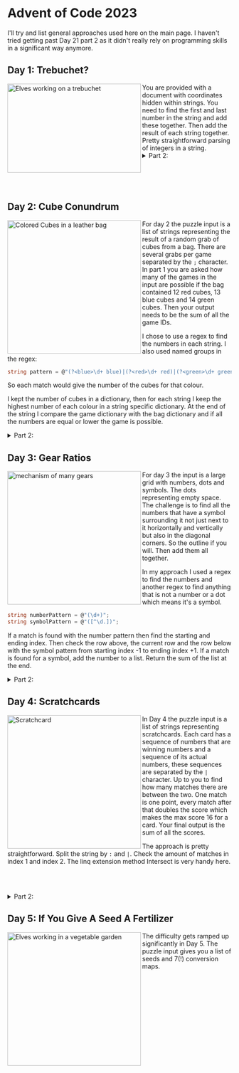 # Advent of Code 2023

I'll try and list general approaches used here on the main page.
I haven't tried getting past Day 21 part 2 as it didn't really rely on programming skills in a significant way anymore.

## Day 1: Trebuchet?

<img src="https://th.bing.com/th/id/OIG3.nT8WoCkUn7WwqEbTN0LC?pid=ImgGn" align="left" alt="Elves working on a trebuchet" height="200" width="300"/>
You are provided with a document with coordinates hidden within strings. You need to find the first and last number in the string and add these together. Then add the result of each string together. Pretty straightforward parsing of integers in a string.

<br>
<details>
  <summary>
    Part 2:
  </summary>
  In part 2 the difficulty is ramped up significantly which is a bit surprising for the first challenge of the year. Now you not only need to find integers but also the written out numbers. Same as before find the first and last in each string.

  <br>

  The best approach I came up with for part 2 was storing all possible ways of writing a number (digit and text) in a dictionary  
  and just look for the first and last index of each key. <br>
  Store any found numbers in another dictionary which holds the keys and their indices.  
  Then determine the numbers with the absolute first and last index and add those to the total answer.
</details>

<br><br><br>

## Day 2: Cube Conundrum

<img src="https://th.bing.com/th/id/OIG2.jyPIlxv61FKwd5RahFEa?pid=ImgGn" align="left" alt="Colored Cubes in a leather bag" height="300" width="300"/>

For day 2 the puzzle input is a list of strings representing the result of a random grab of cubes from a bag. There are several grabs per game separated by the `;` character. In part 1 you are asked how many of the games in the input are possible if the bag contained 12 red cubes, 13 blue cubes and 14 green cubes. Then your output needs to be the sum of all the game IDs.

I chose to use a regex to find the numbers in each string. I also used named groups in the regex:

```C#
string pattern = @"(?<blue>\d+ blue)|(?<red>\d+ red)|(?<green>\d+ green)";
```

So each match would give the number of the cubes for that colour.

I kept the number of cubes in a dictionary, then for each string I keep the highest number of each colour in a string specific dictionary. At the end of the string I compare the game dictionary with the bag dictionary and if all the numbers are equal or lower the game is possible.

<details>
  <summary>
  Part 2:
  </summary>
  Now you are asked to find the minimum number of cubes of each colour that could have been in the bag and the game would still have been possible. You are then to multiply those numbers together which will represent the power of that game's set. Your final output is the sum of all the powers.

<br>

  The approach is basically the same here except that you don't need to compare to the bag dictionary anymore, of course. But the regex approach is still valid. Just update the dictionary if the current match is higher than the current value and you'll get the correct result.
</details>

## Day 3: Gear Ratios

<img src="https://th.bing.com/th/id/OIG2.DtgehU7iQSa2CiWxPYS7?w=1024&h=1024&rs=1&pid=ImgDetMain" align="left" alt="mechanism of many gears" height="300" width="300"/>

For day 3 the input is a large grid with numbers, dots and symbols. The dots representing empty space. The challenge is to find all the numbers that have a symbol surrounding it not just next to it horizontally and vertically but also in the diagonal corners. So the outline if you will. Then add them all together.

In my approach I used a regex to find the numbers and another regex to find anything that is not a number or a dot which means it's a symbol.

```C#
string numberPattern = @"(\d+)";
string symbolPattern = @"([^\d.])";
```

If a match is found with the number pattern then find the starting and ending index. Then check the row above, the current row and the row below with the symbol pattern from starting index -1 to ending index +1. If a match is found for a symbol, add the number to a list. Return the sum of the list at the end.

<details>
  <summary>
  Part 2:
  </summary>
In part 2 the rules are entirely different. Now we know that any * is a gear but only if it is surrounded by two separate numbers. A gear ratio is calculated by multiplying those two numbers. Your final output has to be the sum of all these gear ratios.

So obviously my symbol pattern is no longer valid and I am using a pattern that finds * instead:

```C#
string gearPattern = @"(\*)";
```

This is not as straightforward a flipping around of the challenge as it seems at first glance. The number can start further away from the * but its last digit could still be a neighbour of *. So I ended up just checking the entire rows for numbers and checking if any of them had an index that neighbours the *. If there were two number matches then I would add the product of those two numbers to the list and return the sum of the list at the end.
</details>

## Day 4: Scratchcards

<img src="https://th.bing.com/th/id/OIG2.3i7J2ifdnhfPD90FnLd0?pid=ImgGn" align="left" alt="Scratchcard" height="300" width="300"/>

In Day 4 the puzzle input is a list of strings representing scratchcards. Each card has a sequence of numbers that are winning numbers and a sequence of its actual numbers, these sequences are separated by the `|` character. Up to you to find how many matches there are between the two. One match is one point, every match after that doubles the score which makes the max score 16 for a card. Your final output is the sum of all the scores.

The approach is pretty straightforward. Split the string by `:` and `|`. Check the amount of matches in index 1 and index 2. The linq extension method Intersect is very handy here. 

<br><br>

<details>
  <summary>
  Part 2:
  </summary>
For part 2 we need to apply a ridiculous snowball effect. The scratch cards are not winning you points, the reward is an extra copy of the scratch cards below it in the input. Five winning numbers means an extra copy of all five cards following the current one. So you will get dozens of cards which in turn will win hundreds of cards. You need to calculate how many scratch card you will end up with in total.

<br>

I decided to use an array that keeps track of the copies of each card. Use a for loop to add copies for the value of the current index.
</details>

## Day 5: If You Give A Seed A Fertilizer

<img src="https://th.bing.com/th/id/OIG3.aRkqKrK94XeuTvlaijEN?pid=ImgGn" align="left" alt="Elves working in a vegetable garden" height="300" width="300"/>

The difficulty gets ramped up significantly in Day 5. The puzzle input gives you a list of seeds and 7(!) conversion maps. 

